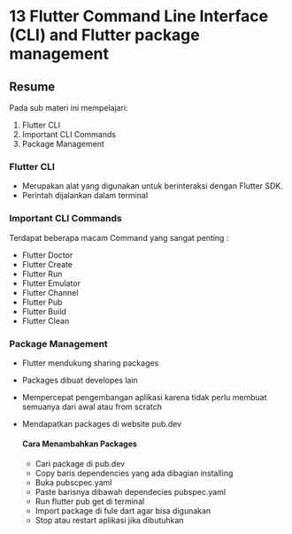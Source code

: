 # 13 Flutter Command Line Interface (CLI) and Flutter package management

## Resume
Pada sub materi ini mempelajari:
1. Flutter CLI
2. Important CLI Commands 
3. Package Management

### Flutter CLI
- Merupakan alat yang digunakan untuk berinteraksi dengan Flutter SDK.
- Perintah dijalankan dalam terminal

### Important CLI Commands 
Terdapat beberapa macam Command yang sangat penting :
- Flutter Doctor
- Flutter Create
- Flutter Run
- Flutter Emulator
- Flutter Channel
- Flutter Pub
- Flutter Build
- Flutter Clean

### Package Management
- Flutter mendukung sharing packages
- Packages dibuat developes lain
- Mempercepat pengembangan aplikasi karena tidak perlu membuat semuanya dari awal atau from scratch
- Mendapatkan packages di website pub.dev

    #### Cara Menambahkan Packages
    - Cari package di pub.dev
    - Copy baris dependencies yang ada dibagian installing
    - Buka pubscpec.yaml
    - Paste barisnya dibawah dependecies pubspec.yaml
    - Run flutter pub get di terminal
    - Import package di fule dart agar bisa digunakan
    - Stop atau restart aplikasi jika dibutuhkan
